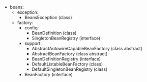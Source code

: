 - beans:
  - exception:
    - BeansException (class)
  - factory:
    - config:
      - BeanDefinition (class)
      - SingletonBeanRegistry (interface)
    - support:
      - AbstractAutowireCapableBeanFactory (class abstract)
      - AbstractBeanFactory (class abstract)
      - BeanDefinitionRegistry (interface)
      - DefaultListableBeanFactory (class)
      - DefaultSingletonBeanRegistry (class)
    - BeanFactory (interface)



